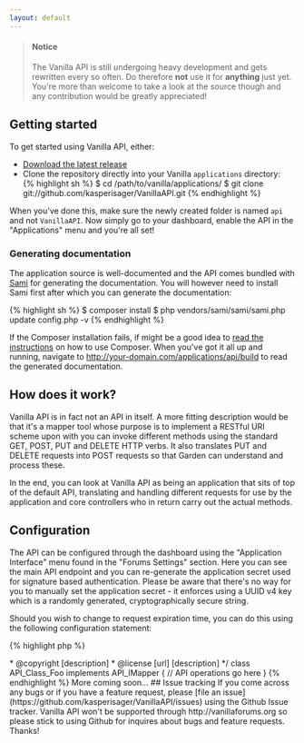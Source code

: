 ```yaml
---
layout: default
---
```


> #### Notice
> The Vanilla API is still undergoing heavy development and gets rewritten every so often. Do therefore __not__ use it for __anything__ just yet. You're more than welcome to take a look at the source though and any contribution would be greatly appreciated!

## Getting started

To get started using Vanilla API, either:
- [Download the latest release](https://github.com/kasperisager/VanillaAPI/archive/master.zip)
- Clone the repository directly into your Vanilla `applications` directory:  
{% highlight sh %}
$ cd /path/to/vanilla/applications/
$ git clone git://github.com/kasperisager/VanillaAPI.git
{% endhighlight %}

When you've done this, make sure the newly created folder is named `api` and not `VanillaAPI`. Now simply go to your dashboard, enable the API in the "Applications" menu and you're all set!

### Generating documentation

The application source is well-documented and the API comes bundled with [Sami](https://github.com/fabpot/Sami) for generating the documentation. You will however need to install Sami first after which you can generate the documentation:

{% highlight sh %}
$ composer install
$ php vendors/sami/sami/sami.php update config.php -v
{% endhighlight %}

If the Composer installation fails, if might be a good idea to [read the instructions](http://getcomposer.org/doc/00-intro.md#installation-nix) on how to use Composer. When you've got it all up and running, navigate to http://your-domain.com/applications/api/build to read the generated documentation.

## How does it work?

Vanilla API is in fact not an API in itself. A more fitting description would be that it's a mapper tool whose purpose is to implement a RESTful URI scheme upon with you can invoke different methods using the standard GET, POST, PUT and DELETE HTTP verbs. It also translates PUT and DELETE requests into POST requests so that Garden can understand and process these.

In the end, you can look at Vanilla API as being an application that sits of top of the default API, translating and handling different requests for use by the application and core controllers who in return carry out the actual methods.

## Configuration

The API can be configured through the dashboard using the "Application Interface" menu found in the "Forums Settings" section. Here you can see the main API endpoint and you can re-generate the application secret used for signature based authentication. Please be aware that there's no way for you to manually set the application secret - it enforces using a UUID v4 key which is a randomly generated, cryptographically secure string.

Should you wish to change to request expiration time, you can do this using the following configuration statement:

{% highlight php %}
<?php $Configuration['API']['Expiration'] = 5 * 60; // Defaults to 5 minutes
{% endhighlight %}

## Authentication

Vanilla API support two different authentications methods: A semi-stateless session based method as well as a stateless signature based method. The two are completely compatible so you are free to chose between one or other or use them both for different aspects of the same application. Both methods are also highly secure so you won't necessarily need to perform them over HTTPS although it _is_ highly recommended doing so.

### Session based authentication

There's nothing too fancy about the session based authentication method from an API point of view: This method is in fact just the default Vanilla authentication. It is semi-stateless in the sense that when authenticating with the server, each client gets assigned a cookie which initiates a session. If a client accesses the API with a valid session, he or she can freely interface with Vanilla using the API, only restricted by their permissions.

Should you wish to use the session based authentication method, you'll need to use one of the many SSO solutions available for Vanilla to authenticate users from within your application. I have a custom SSO API class planned but it's not going to be ready anytime soon.

### Signature based authentication

The signature based authentication method is similar to that used by [Amazon Web Services](http://aws.amazon.com/articles/1928#HTTP). To make an API call, you'll need 3 things: A public key, a private key and a signature (also referred to as _token_). The public key can be either the username or the email of the user making the request whilst the private key is an application secret generated for you upon enabling Vanilla API. The signature is an HMAC-SHA256 hash created by combining the public and the private key with any queries you want to pass along with your request and then signing it all with a Unix timestamp (UTC).

The request is then sent along to the server and the signature recreated using the information sent with the request. The server then compares its generated signature with the one from the request - if these match, then the client is considered legitimate and an authenticated session is started for the duration of the request.

#### Implementations

Coming soon...

#### Security precautions

It is highly recommended to include the HTTP method as well the request URI in your query, and thus in the hash generation as well, as this can help prevent man-in-the-middle attacks where an attacker could potentially modify the endpoint you are operating on as well as the HTTP method.

## Extending

Vanilla API allows you to easily integrate your own plugins and applications with the API Mapper - it's as simple as creating a new API class and putting it anywhere in your application or plugin where the Garden autoloader can find it. Once I've established the final architecture for v0.1.0, I'll describe the whole process in depth. Here's how it looks so far:

In `class.api_class_foo.php` placed in your application's or plugin's `library` directory:

{% highlight php %}
<?php if (!defined('APPLICATION')) exit();

/**
 * Foo API
 *
 * Description of Foo API
 *
 * @package    [name]
 * @since      [version]
 * @author     [author] <[email]>
 * @copyright  [description]
 * @license    [url] [description]
 */
class API_Class_Foo implements API_IMapper
{
   // API operations go here
}
{% endhighlight %}

More coming soon...

## Issue tracking

If you come across any bugs or if you have a feature request, please [file an issue](https://github.com/kasperisager/VanillaAPI/issues) using the Github Issue tracker. Vanilla API won't be supported through http://vanillaforums.org so please stick to using Github for inquires about bugs and feature requests. Thanks!